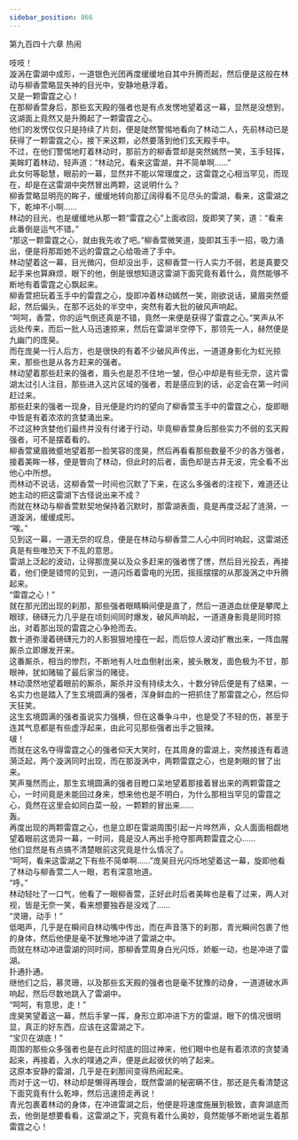 ```yaml
---
sidebar_position: 866
---
```

 第九百四十六章 热闹


吱吱！  
漩涡在雷湖中成形，一道银色光团再度缓缓地自其中升腾而起，然后便是这般在林动与柳香萱略显失神的目光中，安静地悬浮着。  
又是一颗雷霆之心！  
在那柳香萱身后，那些玄天殿的强者也是有点发愣地望着这一幕，显然是没想到，这湖面上竟然又是升腾起了一颗雷霆之心。  
他们的发愣仅仅只是持续了片刻，便是陡然警惕地看向了林动二人，先前林动已是获得了一颗雷霆之心，接下来这颗，必然要落到他们玄天殿手中。  
不过，在他们警惕地盯着林动时，那前方的柳香萱却是突然嫣然一笑，玉手轻挥，美眸盯着林动，轻声道：“林动兄，看来这雷湖，并不简单啊……”  
此女何等聪慧，眼前的一幕，显然并不能以常理度之，这雷霆之心相当罕见，而现在，却是在这雷湖中突然冒出两颗，这说明什么？  
柳香萱略显明亮的眸子，缓缓地转向那辽阔得看不见尽头的雷湖，看来，这雷湖之下，乾坤不小啊……  
林动的目光，也是缓缓地从那一颗“雷霆之心”上面收回，旋即笑了笑，道：“看来此番倒是运气不错。”  
“那这一颗雷霆之心，就由我先收了吧。”柳香萱微笑道，旋即其玉手一招，吸力涌出，便是将那距她不远的雷霆之心给吸进了手中。  
林动望着这一幕，目光微闪，但却没出手，这柳香萱一行人实力不弱，若是真要交起手来也算麻烦，眼下的他，倒是很想知道这雷湖下面究竟有着什么，竟然能够不断地有着雷霆之心飘起来。  
柳香萱把玩着玉手中的雷霆之心，旋即冲着林动嫣然一笑，刚欲说话，黛眉突然蹙起，然后偏头，在那不远处的半空中，突然有着大批的破风声响起。  
“呵呵，香萱，你的运气倒还真是不错，竟然一来便是获得了雷霆之心。”笑声从不远处传来，而后一批人马迅速掠来，然后在雷湖半空停下，那领先一人，赫然便是九幽门的庞昊。  
而在庞昊一行人后方，也是很快的有着不少破风声传出，一道道身影化为虹光掠来，那些也是从各方赶来的强者。  
林动望着那些赶来的强者，眉头也是忍不住地一皱，但心中却是有些无奈，这片雷湖太过引人注目，那些进入这片区域的强者，若是感应到的话，必定会在第一时间赶过来。  
那些赶来的强者一现身，目光便是灼灼的望向了柳香萱玉手中的雷霆之心，旋即眼中皆是有着浓浓的贪婪涌出来。  
不过这种贪婪他们最终并没有付诸于行动，毕竟柳香萱身后那些实力不弱的玄天殿强者，可不是摆着看的。  
柳香萱黛眉微蹙地望着那一脸笑容的庞昊，然后再看看那些数量不少的各方强者，接着美眸一移，便是瞥向了林动，但此时的后者，面色却是古井无波，完全看不出他心中所想。  
而林动不说话，这柳香萱一时间也沉默了下来，在这么多强者的注视下，难道还让她主动的把这雷湖下古怪说出来不成？  
而就在林动与柳香萱默契地保持着沉默时，那雷湖表面，竟是再度泛起了涟漪，一道漩涡，缓缓成形。  
“唉。”  
见到这一幕，一道无奈的叹息，便是在林动与柳香萱二人心中同时响起，这雷湖还真是有些唯恐天下不乱的意思。  
雷湖上泛起的波动，让得那庞昊以及众多赶来的强者愣了愣，然后目光投去，再接着，他们便是错愕的见到，一道闪烁着雷电的光团，摇摇摆摆的从那漩涡之中升腾起来。  
“雷霆之心！”  
就在那光团出现的刹那，那些强者眼睛瞬间便是直了，然后一道道血丝便是攀爬上眼球，磅礴元力几乎是在顷刻间同时爆发，破风声响起，一道道身影竟是同时掠出，对着那出现的雷霆之心争抢而去。  
数十道弥漫着磅礴元力的人影狠狠地撞在一起，而后惊人波动扩散出来，一阵血腥厮杀立即爆发开来。  
这番厮杀，相当的惨烈，不断地有人吐血倒射出来，披头散发，面色极为不甘，那眼神，犹如赌输了最后家当的赌徒。  
林动漠然地望着眼前的厮杀，厮杀并没有持续太久，十数分钟后便是有了结果，一名实力也是踏入了生玄境圆满的强者，浑身鲜血的一把抓住了那雷霆之心，然后仰天狂笑。  
这生玄境圆满的强者虽说实力强横，但在这番争斗中，也是受了不轻的伤，甚至于连其气息都是有些虚浮起来，由此可见那些强者出手之狠辣。  
啵！  
而就在这名夺得雷霆之心的强者仰天大笑时，在其周身的雷湖上，突然接连有着涟漪泛起，两个漩涡同时出现，而在那漩涡中，两颗雷霆之心，也是刺眼的冒了出来。  
笑声戛然而止，那生玄境圆满的强者目瞪口呆地望着那接着冒出来的两颗雷霆之心，一时间竟是未能回过身来，想来他也是不明白，为什么那相当罕见的雷霆之心，竟然在这里会如同白菜一般，一颗颗的冒出来……  
轰。  
再度出现的两颗雷霆之心，也是立即在雷湖周围引起一片哗然声，众人面面相觑地望着眼前这诡异一幕，一时间，竟是没人再出手抢夺那两颗雷霆之心……  
他们显然是有点搞不清楚眼前这究竟是什么情况了。  
“呵呵，看来这雷湖之下有些不简单啊……”庞昊目光闪烁地望着这一幕，旋即他看了林动与柳香萱二人一眼，若有深意地道。  
“呼。”  
林动轻吐了一口气，他看了一眼柳香萱，正好此时后者美眸也是看了过来，两人对视，皆是无奈一笑，看来想要独吞是没戏了……  
“灵珊，动手！”  
低喝声，几乎是在瞬间自林动嘴中传出，而在声音落下的刹那，青光瞬间包裹了他的身体，然后他便是毫不犹豫地冲进了雷湖之中。  
而就在林动冲进雷湖的同时间，那柳香萱周身白光闪烁，娇躯一动，也是冲进了雷湖。  
扑通扑通。  
继他们之后，慕灵珊，以及那些玄天殿的强者也是毫不犹豫的动身，一道道破水声响起，然后尽数地跳入了雷湖中。  
“呵呵，有意思，走！”  
庞昊笑望着这一幕，然后手掌一挥，身形立即冲进下方的雷湖，眼下的情况很明显，真正的好东西，应该在这雷湖之下。  
“宝贝在湖底！”  
周围的那些众多强者也是在此时彻底的回过神来，他们眼中也是有着浓浓的贪婪涌起来，再接着，入水的噗通之声，便是此起彼伏的响了起来。  
这原本安静的雷湖，几乎是在刹那间变得热闹起来。  
而对于这一切，林动却是懒得再理会，既然雷湖的秘密瞒不住，那还是先看清楚这下面究竟有什么乾坤，然后迅速捞走再说！  
青光包裹着林动的身体，在冲进雷湖之后，他便是将速度施展到极致，直奔湖底而去，他倒是想要看看，这雷湖之下，究竟有着什么奥妙，竟然能够不断地诞生着那雷霆之心！  
  
  
